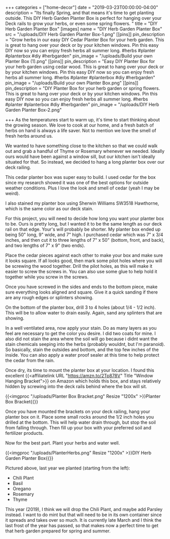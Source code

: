 +++
categories = ["home-decor"]
date = "2019-03-23T00:00:00-04:00"
description = "Its finally Spring, and that means it's time to get planting outside.  This DIY Herb Garden Planter Box is perfect for hanging over your Deck rails to grow your herbs, or even some spring flowers. "
title = "DIY Herb Garden Planter Box"
[images]
name = "DIY Herb Garden Planter Box"
src = "/uploads/DIY Herb Garden Planter Box-1.png"
[[pins]]
pin_description = "Grow herbs in our easy DIY Cedar Planter Box for your herb garden.  This is great to hang over your deck or by your kitchen windows.  Pin this easy DIY now so you can enjoy fresh herbs all summer long. #herbs #planter #planterbox #diy #herbgarden"
pin_image = "/uploads/Build your own Planter Box (1).png"
[[pins]]
pin_description = "Easy DIY Planter Box for your herb garden using cedar wood.  This is great to hang over your deck or by your kitchen windows.  Pin this easy DIY now so you can enjoy fresh herbs all summer long. #herbs #planter #planterbox #diy #herbgarden"
pin_image = "/uploads/Build your own Planter Box.png"
[[pins]]
pin_description = "DIY Planter Box for your herb garden or spring flowers.  This is great to hang over your deck or by your kitchen windows.  Pin this easy DIY now so you can enjoy fresh herbs all summer long. #herbs #planter #planterbox #diy #herbgarden"
pin_image = "/uploads/DIY Herb Garden Planter Box-2.png"

+++
As the temperatures start to warm up, it's time to start thinking about the growing season.  We love to cook at our home, and a fresh batch of herbs on hand is always a life saver.  Not to mention we love the smell of fresh herbs around us.

We wanted to have something close to the kitchen so that we could walk out and grab a handful of Thyme or Rosemary whenever we needed.  Ideally ours would have been against a window sill, but our kitchen isn't ideally situated for that.  So instead, we decided to hang a long planter box over our deck railing.

This cedar planter box was super easy to build.  I used cedar for the box since my research showed it was one of the best options for outside weather conditions.  Plus I love the look and smell of cedar (yeah I may be weird).

I also stained my planter box using Sherwin Williams SW3518 Hawthorne, which is the same color as our deck stain.  

For this project, you will need to decide how long you want your planter box to be.  Ours is pretty long, but I wanted it to be the same length as our deck rail on that edge.  Your's will probably be shorter.  My planter box ended up being 50" long, 9" wide, and 7" high.  I purchased cedar which was 7" x 3/4 inches, and then cut it to three lengths of 7" x 50" (bottom, front, and back), and two lengths of 7" x 9" (two ends).

Place the cedar pieces against each other to make your box and make sure it looks square.  If all looks good, then mark some pilot holes where you will be screwing the wood together.  Drill the pilot holes, as this will make it easier to screw the screws in.  You can also use some glue to help hold it together while you screw in the screws.

Once you have screwed in the sides and ends to the bottom piece, make sure everything looks aligned and square.  Give it a quick sanding if there are any rough edges or splinters showing.

On the bottom of the planter box, drill 3 to 4 holes (about 1/4 - 1/2 inch).  This will be to allow water to drain easily.  Again, sand any splinters that are showing.

In a well ventilated area, now apply your stain.  Do as many layers as you feel are necessary to get the color you desire.  I did two coats for mine.  I also did not stain the area where the soil will go because i didnt want the stain chemicals seeping into the herbs (probably wouldnt, but I'm paranoid).  So basically, stain the outsides and bottom, and the top few inches of the inside.  You can also apply a water proof sealer at this time to help protect the cedar from the rain.

Once dry, its time to mount the planter box at your location.  I found this excellent {{<affiliatelink URL "https://amzn.to/2Tp878V" Title "Window Hanging Bracket">}}  on Amazon which holds this box, and stays relatively hidden by screwing into the deck rails behind where the box will sit.

{{<imgproc "/uploads/Planter Box Bracket.png" Resize "1200x" >}}Planter Box Bracket{{</imgproc>}}

Once you have mounted the brackets on your deck railing, hang your planter box on it.  Place some small rocks around the 1/2 inch holes you drilled at the bottom.  This will help water drain through, but stop the soil from falling through.  Then fill up your box with your preferred soil and fertilizer products.

Now for the best part.  Plant your herbs and water well.

{{<imgproc "/uploads/PlanterHerbs.png" Resize "1200x" >}}DIY Herb Garden Planter Box{{</imgproc>}} 

Pictured above, last year we planted (starting from the left):

* Chili Plant
* Basil
* Oregano
* Rosemary
* Thyme

This year (2019), I think we will drop the Chili Plant, and maybe add Parsley instead.  I want to do mint but that will need to be in its own container since it spreads and takes over so much.  It is currently late March and I think the last frost of the year has passed, so that makes now a perfect time to get that herb garden prepared for spring and summer.
